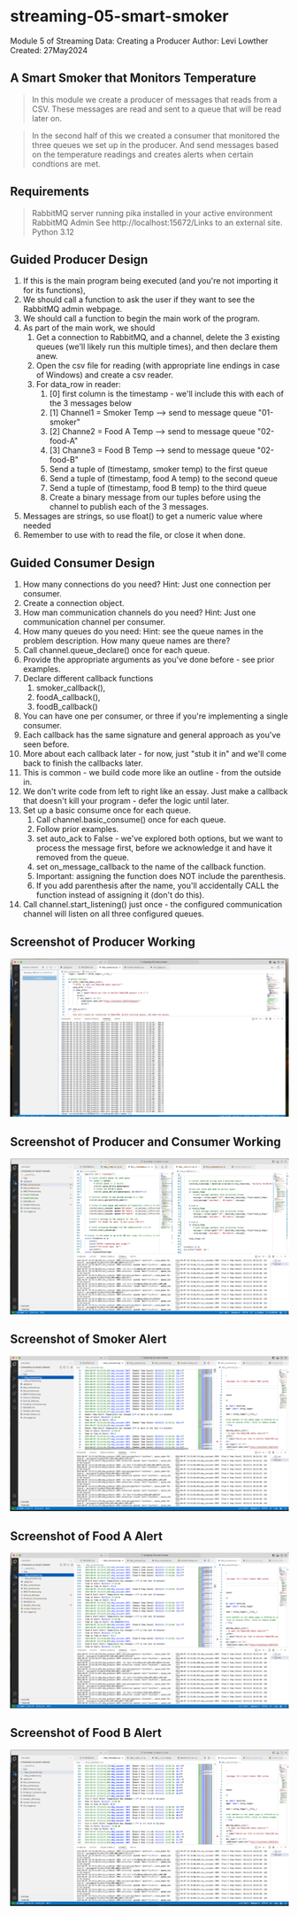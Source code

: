 # streaming-05-smart-smoker
Module 5 of Streaming Data: Creating a Producer
Author: Levi Lowther
Created: 27May2024

## A Smart Smoker that Monitors Temperature
> In this module we create a producer of messages that reads from a CSV.
> These messages are read and sent to a queue that will be read later on.  

> In the second half of this we created a consumer that monitored the three queues we set up in the producer. And send messages based on the temperature readings and creates alerts when certain condtions are met. 

## Requirements
 > RabbitMQ server running pika installed in your active environment RabbitMQ Admin See http://localhost:15672/Links to an external site.
 > Python 3.12

## Guided Producer Design
1. If this is the main program being executed (and you're not importing it for its functions),
2. We should call a function to ask the user if they want to see the RabbitMQ admin webpage.
3. We should call a function to begin the main work of the program.
4. As part of the main work, we should
    1. Get a connection to RabbitMQ, and a channel, delete the 3 existing queues (we'll likely run this multiple times), and then declare them anew. 
    2. Open the csv file for reading (with appropriate line endings in case of Windows) and create a csv reader.
    3. For data_row in reader:
        1. [0] first column is the timestamp - we'll include this with each of the 3 messages below
        2. [1] Channel1 = Smoker Temp --> send to message queue "01-smoker"
        3. [2] Channe2 = Food A Temp --> send to message queue "02-food-A"
        4. [3] Channe3 = Food B Temp --> send to message queue "02-food-B"
        5. Send a tuple of (timestamp, smoker temp) to the first queue
        6. Send a tuple of (timestamp, food A temp) to the second queue
        7. Send a tuple of (timestamp, food B temp) to the third queue 
        8. Create a binary message from our tuples before using the channel to publish each of the 3 messages.
5. Messages are strings, so use float() to get a numeric value where needed
6. Remember to use with to read the file, or close it when done.

## Guided Consumer Design 

1. How many connections do you need? Hint: Just one connection per consumer.
2. Create a connection object. 
3. How man communication channels do you need? Hint: Just one       communication channel per consumer.
4. How many queues do you need: Hint: see the queue names in the problem description. How many queue names are there?
5. Call channel.queue_declare() once for each queue.
6. Provide the appropriate arguments as you've done before - see prior examples.
7. Declare different callback functions
    1. smoker_callback(),
    2. foodA_callback(),
    3. foodB_callback()
8. You can have one per consumer, or three if you're implementing a single consumer.
9. Each callback has the same signature and general approach as you've seen before.
10. More about each callback later - for now, just "stub it in" and we'll come back to finish the callbacks later. 
11. This is common - we build code more like an outline - from the outside in.
12. We don't write code from left to right like an essay.  Just make a callback that doesn't kill your program - defer the logic until later.
13. Set up a basic consume once for each queue. 
    1. Call channel.basic_consume() once for each queue.
    2. Follow prior examples.
    3. set auto_ack to False - we've explored both options, but we want to process the message first, before we acknowledge it and have it removed from the queue. 
    4. set on_message_callback to the name of the callback function.
    5. Important: assigning the function does NOT include the parenthesis.
    6. If you add parenthesis after the name, you'll accidentally CALL the function instead of assigning it (don't do this).
14. Call channel.start_listening() just once - the configured communication channel will listen on all three configured queues.

## Screenshot of Producer Working
![Producer working](BBQ-Producer.png)

## Screenshot of Producer and Consumer Working
![Producer and Consumer working](Producer_Consumer.png)

## Screenshot of Smoker Alert
![Smoker Alert](Smoker_Alert.png)

## Screenshot of Food A Alert
![Food A Alert](Food_A_Stall.png)

## Screenshot of Food B Alert
![Food B Alert](food_B_stall.png)